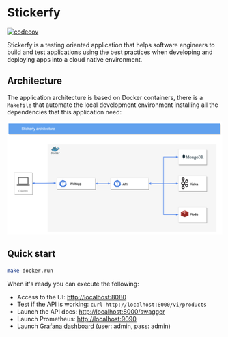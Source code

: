 # Stickerfy

[![codecov](https://codecov.io/gh/maxguzman/stickerfy/branch/main/graph/badge.svg?token=SWY3J7HWJ6)](https://codecov.io/gh/maxguzman/stickerfy)

Stickerfy is a testing oriented application that helps software engineers to build and test applications using the best practices when developing and deploying apps into a cloud native environment.

## Architecture

The application architecture is based on Docker containers, there is a `Makefile` that automate the local development environment installing all the dependencies that this application need:

![stickerfy-architecture](/static/stickerfy-architecture.png)

## Quick start

```bash
make docker.run
```

When it's ready you can execute the following:

- Access to the UI: [http://localhost:8080](http://localhost:8080)
- Test if the API is working: `curl http://localhost:8000/vi/products`
- Launch the API docs: [http://localhost:8000/swagger](http://localhost:8000/swagger)
- Launch Prometheus: [http://localhost:9090](http://localhost:9090)
- Launch [Grafana dashboard](http://localhost:3000/d/Du-6hDx4k/stickerfy-store?orgId=1) (user: admin, pass: admin)
